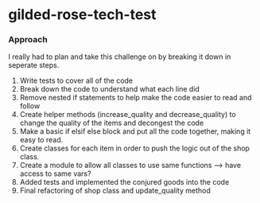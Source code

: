 # gilded-rose-tech-test

### Approach

I really had to plan and take this challenge on by breaking it down in seperate steps.

1. Write tests to cover all of the code
2. Break down the code to understand what each line did
3. Remove nested if statements to help make the code easier to read and follow
4. Create helper methods (increase_quality and decrease_quality) to change the quality of the items and decongest the code
5. Make a basic if elsif else block and put all the code together, making it easy to read.
6. Create classes for each item in order to push the logic out of the shop class.
7. Create a module to allow all classes to use same functions --> have access to same vars?
8. Added tests and implemented the conjured goods into the code
9. Final refactoring of shop class and update_quality method

